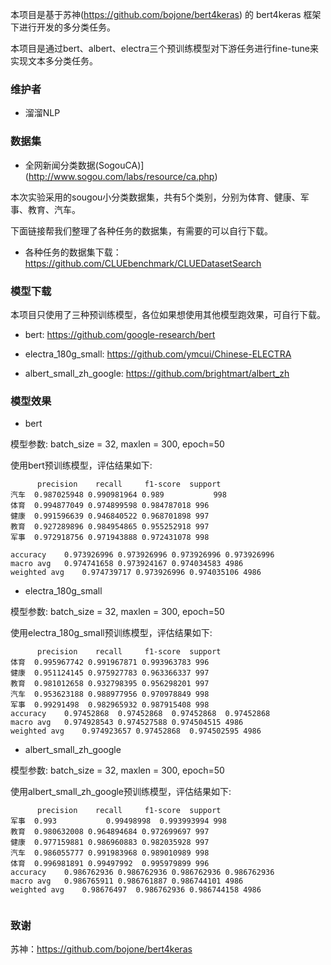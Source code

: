 本项目是基于苏神(https://github.com/bojone/bert4keras) 的 bert4keras 框架下进行开发的多分类任务。

本项目是通过bert、albert、electra三个预训练模型对下游任务进行fine-tune来实现文本多分类任务。

### 维护者

- 溜溜NLP

### 数据集

- 全网新闻分类数据(SogouCA)](http://www.sogou.com/labs/resource/ca.php)


本次实验采用的sougou小分类数据集，共有5个类别，分别为体育、健康、军事、教育、汽车。

下面链接帮我们整理了各种任务的数据集，有需要的可以自行下载。

- 各种任务的数据集下载：https://github.com/CLUEbenchmark/CLUEDatasetSearch


### 模型下载

本项目只使用了三种预训练模型，各位如果想使用其他模型跑效果，可自行下载。

- bert: https://github.com/google-research/bert


- electra_180g_small: https://github.com/ymcui/Chinese-ELECTRA


- albert_small_zh_google: https://github.com/brightmart/albert_zh


### 模型效果

- bert

模型参数: batch_size = 32, maxlen = 300, epoch=50

使用bert预训练模型，评估结果如下:

```
	  precision	   recall	  f1-score	support
汽车	0.987025948	0.990981964	0.989	        998
体育	0.994877049	0.974899598	0.984787018	996
健康	0.991596639	0.946840522	0.968701898	997
教育	0.927289896	0.984954865	0.955252918	997
军事	0.972918756	0.971943888	0.972431078	998

accuracy	0.973926996	0.973926996	0.973926996	0.973926996
macro avg	0.974741658	0.973924167	0.974034583	4986
weighted avg	0.974739717	0.973926996	0.974035106	4986

```



- electra_180g_small

模型参数: batch_size = 32, maxlen = 300, epoch=50

使用electra_180g_small预训练模型，评估结果如下:

```
  	  precision	   recall	  f1-score	support
体育	0.995967742	0.991967871	0.993963783	996
健康	0.951124145	0.975927783	0.963366337	997
教育	0.981012658	0.932798395	0.956298201	997
汽车	0.953623188	0.988977956	0.970978849	998
军事	0.99291498	0.982965932	0.987915408	998
accuracy	0.97452868	0.97452868	0.97452868	0.97452868
macro avg	0.974928543	0.974527588	0.974504515	4986
weighted avg	0.974923657	0.97452868	0.974502595	4986

```



- albert_small_zh_google

模型参数: batch_size = 32, maxlen = 300, epoch=50

使用albert_small_zh_google预训练模型，评估结果如下:

```
	  precision	   recall	  f1-score	support
军事	0.993	        0.99498998	0.993993994	998
教育	0.980632008	0.964894684	0.972699697	997
健康	0.977159881	0.986960883	0.982035928	997
汽车	0.986055777	0.991983968	0.989010989	998
体育	0.996981891	0.99497992	0.995979899	996
accuracy	0.986762936	0.986762936	0.986762936	0.986762936
macro avg	0.986765911	0.986761887	0.986744101	4986
weighted avg	0.98676497	0.986762936	0.986744158	4986


```



### 致谢

苏神：https://github.com/bojone/bert4keras
